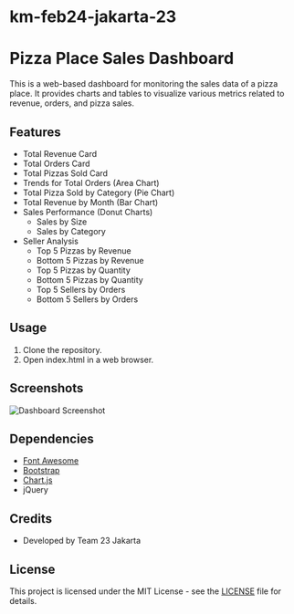 ﻿# km-feb24-jakarta-23
 
# Pizza Place Sales Dashboard

This is a web-based dashboard for monitoring the sales data of a pizza place. It provides charts and tables to visualize various metrics related to revenue, orders, and pizza sales.

## Features
- Total Revenue Card
- Total Orders Card
- Total Pizzas Sold Card
- Trends for Total Orders (Area Chart)
- Total Pizza Sold by Category (Pie Chart)
- Total Revenue by Month (Bar Chart)
- Sales Performance (Donut Charts)
  - Sales by Size
  - Sales by Category
- Seller Analysis
  - Top 5 Pizzas by Revenue
  - Bottom 5 Pizzas by Revenue
  - Top 5 Pizzas by Quantity
  - Bottom 5 Pizzas by Quantity
  - Top 5 Sellers by Orders
  - Bottom 5 Sellers by Orders

## Usage
1. Clone the repository.
2. Open index.html in a web browser.

## Screenshots
![Dashboard Screenshot](/path/to/screenshot.png)

## Dependencies
- [Font Awesome](https://cdnjs.cloudflare.com/ajax/libs/font-awesome/4.7.0/css/font-awesome.min.css)
- [Bootstrap](https://cdn.jsdelivr.net/npm/bootstrap@5.3.3/dist/js/bootstrap.bundle.min.js)
- [Chart.js](https://cdn.jsdelivr.net/npm/chart.js)
- jQuery

## Credits
- Developed by Team 23 Jakarta

## License
This project is licensed under the MIT License - see the [LICENSE](LICENSE) file for details.
